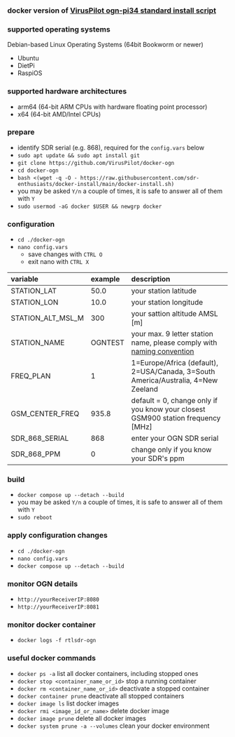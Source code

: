### docker version of [VirusPilot ogn-pi34 standard install script](https://github.com/VirusPilot/ogn-pi34?tab=readme-ov-file#automatic-setup-standard-script)

### supported operating systems
Debian-based Linux Operating Systems (64bit Bookworm or newer)
- Ubuntu
- DietPi
- RaspiOS

### supported hardware architectures
- arm64 (64-bit ARM CPUs with hardware floating point processor)
- x64 (64-bit AMD/Intel CPUs)

### prepare
- identify SDR serial (e.g. 868), required for the `config.vars` below
- `sudo apt update && sudo apt install git`
- `git clone https://github.com/VirusPilot/docker-ogn`
- `cd docker-ogn`
- `bash <(wget -q -O - https://raw.githubusercontent.com/sdr-enthusiasts/docker-install/main/docker-install.sh)`
- you may be asked `Y/n` a couple of times, it is safe to answer all of them with `Y`
- `sudo usermod -aG docker $USER && newgrp docker`

### configuration
- `cd ./docker-ogn`
- `nano config.vars`
  - save changes with `CTRL O`
  - exit nano with `CTRL X`

| variable | example | description |
| :--- | :--- | :--- |
| STATION_LAT | 50.0 | your station latitude |
| STATION_LON | 10.0 | your station longitude |
| STATION_ALT_MSL_M | 300 | your sattion altitude AMSL [m] |
| STATION_NAME | OGNTEST | your max. 9 letter station name, please comply with [naming convention](http://wiki.glidernet.org/receiver-naming-convention) |
| FREQ_PLAN | 1 | 1=Europe/Africa (default), 2=USA/Canada, 3=South America/Australia, 4=New Zeeland |
| GSM_CENTER_FREQ | 935.8 | default = 0, change only if you know your closest GSM900 station frequency [MHz] |
| SDR_868_SERIAL | 868 | enter your OGN SDR serial |
| SDR_868_PPM | 0 | change only if you know your SDR's ppm |

### build
- `docker compose up --detach --build`
- you may be asked `Y/n` a couple of times, it is safe to answer all of them with `Y`
- `sudo reboot`

### apply configuration changes
- `cd ./docker-ogn`
- `nano config.vars`
- `docker compose up --detach --build`

### monitor OGN details
- `http://yourReceiverIP:8080`
- `http://yourReceiverIP:8081`

### monitor docker container
- `docker logs -f rtlsdr-ogn`

### useful docker commands
- `docker ps -a` list all docker containers, including stopped ones
- `docker stop <container_name_or_id>` stop a running container
- `docker rm <container_name_or_id>` deactivate a stopped container
- `docker container prune` deactivate all stopped containers
- `docker image ls` list docker images
- `docker rmi <image_id_or_name>` delete docker image
- `docker image prune` delete all docker images
- `docker system prune -a --volumes` clean your docker environment
